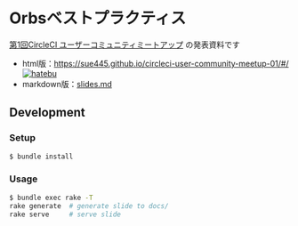 # Orbsベストプラクティス
[第1回CircleCI ユーザーコミュニティミートアップ](https://circleci.connpass.com/event/115193/) の発表資料です

* html版：https://sue445.github.io/circleci-user-community-meetup-01/#/ [![hatebu](http://b.hatena.ne.jp/entry/image/https://sue445.github.io/circleci-user-community-meetup-01/%23/)](http://b.hatena.ne.jp/entry/https://sue445.github.io/circleci-user-community-meetup-01/%23/)
* markdown版：[slides.md](slides.md)

## Development
### Setup
```bash
$ bundle install
```

### Usage
```bash
$ bundle exec rake -T
rake generate  # generate slide to docs/
rake serve     # serve slide
```
